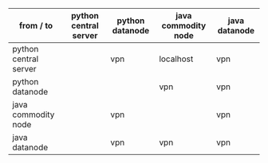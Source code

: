 | from / to             | python central server | python datanode   | java commodity node | java datanode |
|-----------------------|-----------------------|-------------------|---------------------|---------------|
| python central server |                       | vpn               | localhost           | vpn           |
| python datanode       |                       |                   | vpn                 | vpn           |
| java commodity node   |                       | vpn               |                     | vpn           |
| java datanode         |                       | vpn               | vpn                 | vpn           |
 


